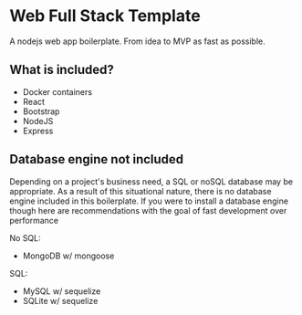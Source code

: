 # Web Full Stack Template
A nodejs web app boilerplate. From idea to MVP as fast as possible.

## What is included?
- Docker containers
- React
- Bootstrap
- NodeJS
- Express

## Database engine not included
Depending on a project's business need, a SQL or noSQL database may be appropriate. 
As a result of this situational nature, there is no database engine
included in this boilerplate. If you were to install a database engine though
here are recommendations with the goal of fast development over performance

No SQL:
- MongoDB w/ mongoose

SQL:
- MySQL w/ sequelize
- SQLite w/ sequelize